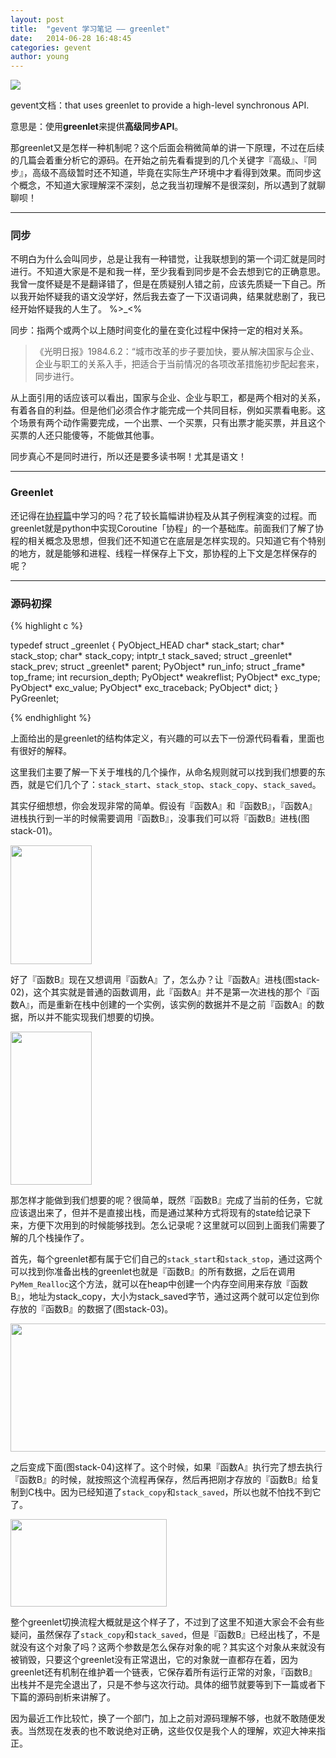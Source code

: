 ```yaml
---
layout: post
title:  "gevent 学习笔记 —— greenlet"
date:   2014-06-28 16:48:45
categories: gevent
author: young
---
```


![](http://young-py.github.io/imgs/yyzt2.jpg)

gevent文档：that uses greenlet to provide a high-level synchronous API.

意思是：使用**greenlet**来提供**高级同步API**。

那greenlet又是怎样一种机制呢？这个后面会稍微简单的讲一下原理，不过在后续的几篇会着重分析它的源码。在开始之前先看看提到的几个关键字『高级』、『同步』，高级不高级暂时还不知道，毕竟在实际生产环境中才看得到效果。而同步这个概念，不知道大家理解深不深刻，总之我当初理解不是很深刻，所以遇到了就聊聊呗！

-----

### **同步**

不明白为什么会叫同步，总是让我有一种错觉，让我联想到的第一个词汇就是同时进行。不知道大家是不是和我一样，至少我看到同步是不会去想到它的正确意思。我曾一度怀疑是不是翻译错了，但是在质疑别人错之前，应该先质疑一下自己。所以我开始怀疑我的语文没学好，然后我去查了一下汉语词典，结果就悲剧了，我已经开始怀疑我的人生了。 %>_<%

同步：指两个或两个以上随时间变化的量在变化过程中保持一定的相对关系。

>《光明日报》1984.6.2：“城市改革的步子要加快，要从解决国家与企业、企业与职工的关系入手，把适合于当前情况的各项改革措施初步配起套来，同步进行。

从上面引用的话应该可以看出，国家与企业、企业与职工，都是两个相对的关系，有着各自的利益。但是他们必须合作才能完成一个共同目标，例如买票看电影。这个场景有两个动作需要完成，一个出票、一个买票，只有出票才能买票，并且这个买票的人还只能傻等，不能做其他事。

同步真心不是同时进行，所以还是要多读书啊！尤其是语文！

-----

### **Greenlet**

还记得在<a style="border-bottom: 2px solid #ecf0f1;" href="http://blog.segmentfault.com/young_ipython/1190000000534263">协程篇</a>中学习的吗？花了较长篇幅讲协程及从其子例程演变的过程。而greenlet就是python中实现Coroutine「协程」的一个基础库。前面我们了解了协程的相关概念及思想，但我们还不知道它在底层是怎样实现的。只知道它有个特别的地方，就是能够和进程、线程一样保存上下文，那协程的上下文是怎样保存的呢？

-----

### **源码初探**

{% highlight c %}

typedef struct _greenlet {
    PyObject_HEAD
    char* stack_start;
    char* stack_stop;
    char* stack_copy;
    intptr_t stack_saved;
    struct _greenlet* stack_prev;
    struct _greenlet* parent;
    PyObject* run_info;
    struct _frame* top_frame;
    int recursion_depth;
    PyObject* weakreflist;
    PyObject* exc_type;
    PyObject* exc_value;
    PyObject* exc_traceback;
    PyObject* dict;
} PyGreenlet;

{% endhighlight %}

上面给出的是greenlet的结构体定义，有兴趣的可以去下一份源代码看看，里面也有很好的解释。

这里我们主要了解一下关于堆栈的几个操作，从命名规则就可以找到我们想要的东西，就是它们几个了：`stack_start`、`stack_stop`、`stack_copy`、`stack_saved`。

其实仔细想想，你会发现非常的简单。假设有『函数A』和『函数B』，『函数A』进栈执行到一半的时候需要调用『函数B』，没事我们可以将『函数B』进栈(图stack-01)。

<img style="width:130px; height:190px;" src="http://young-py.github.io/imgs/gevent2-03.png">

好了『函数B』现在又想调用『函数A』了，怎么办？让『函数A』进栈(图stack-02)，这个其实就是普通的函数调用，此『函数A』并不是第一次进栈的那个『函数A』，而是重新在栈中创建的一个实例，该实例的数据并不是之前『函数A』的数据，所以并不能实现我们想要的切换。

<img style="width:130px; height:245px;" src="http://young-py.github.io/imgs/gevent2-04.png">

那怎样才能做到我们想要的呢？很简单，既然『函数B』完成了当前的任务，它就应该退出来了，但并不是直接出栈，而是通过某种方式将现有的state给记录下来，方便下次用到的时候能够找到。怎么记录呢？这里就可以回到上面我们需要了解的几个栈操作了。

首先，每个greenlet都有属于它们自己的`stack_start`和`stack_stop`，通过这两个可以找到你准备出栈的greenlet也就是『函数B』的所有数据，之后在调用`PyMem_Realloc`这个方法，就可以在heap中创建一个内存空间用来存放『函数B』，地址为stack_copy，大小为stack_saved字节，通过这两个就可以定位到你存放的『函数B』的数据了(图stack-03)。

<img style="width:575px; height:205px;" src="http://young-py.github.io/imgs/gevent2-05.png">

之后变成下面(图stack-04)这样了。这个时候，如果『函数A』执行完了想去执行『函数B』的时候，就按照这个流程再保存，然后再把刚才存放的『函数B』给复制到C栈中。因为已经知道了`stack_copy`和`stack_saved`，所以也就不怕找不到它了。

<img style="width:250px; height:140px;" src="http://young-py.github.io/imgs/gevent2-06.png">

整个greenlet切换流程大概就是这个样子了，不过到了这里不知道大家会不会有些疑问，虽然保存了`stack_copy`和`stack_saved`，但是『函数B』已经出栈了，不是就没有这个对象了吗？这两个参数是怎么保存对象的呢？其实这个对象从来就没有被销毁，只要这个greenlet没有正常退出，它的对象就一直都存在着，因为greenlet还有机制在维护着一个链表，它保存着所有运行正常的对象，『函数B』出栈并不是完全退出了，只是不参与这次行动。具体的细节就要等到下一篇或者下下篇的源码剖析来讲解了。

因为最近工作比较忙，换了一个部门，加上之前对源码理解不够，也就不敢随便发表。当然现在发表的也不敢说绝对正确，这些仅仅是我个人的理解，欢迎大神来指正。














